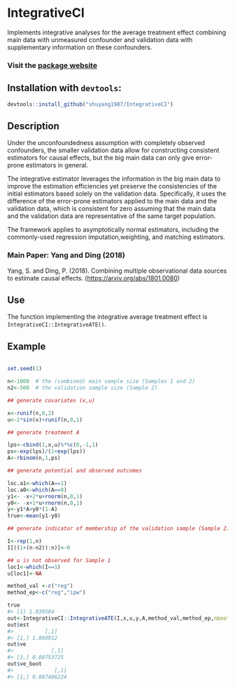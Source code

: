 
<!-- README.md is generated from README.Rmd. Please edit that file -->

# IntegrativeCI

Implements integrative analyses for the average treatment effect
combining main data with unmeasured confounder and validation data with
supplementary information on these
confounders.

### Visit the [package website](https://github.com/shuyang1987/IntegrativeCI)

## Installation with `devtools`:

``` r
devtools::install_github("shuyang1987/IntegrativeCI")
```

## Description

Under the unconfoundedness assumption with completely observed
confounders, the smaller validation data allow for constructing
consistent estimators for causal effects, but the big main data can only
give error-prone estimators in general.

The integrative estimator leverages the information in the big main data
to improve the estimation efficiencies yet preserve the consistencies of
the initial estimators based solely on the validation data.
Specifically, it uses the difference of the error-prone estimators
applied to the main data and the validation data, which is consistent
for zero assuming that the main data and the validation data are
representative of the same target population.

The framework applies to asymptotically normal estimators, including the
commonly-used regression imputation,weighting, and matching estimators.

### Main Paper: Yang and Ding (2018)

Yang, S. and Ding, P. (2018). Combining multiple observational data
sources to estimate causal effects. (<https://arxiv.org/abs/1801.0080>)

## Use

The function implementing the integrative average treatment effect is
`IntegrativeCI::IntegrativeATE()`.

## Example

``` r

set.seed(1)

n<-1000  # the (combined) main sample size (Samples 1 and 2)
n2<-500  # the validation sample size (Sample 2)

## generate covariates (x,u)

x<-runif(n,0,2)
u<-2*sin(x)+runif(n,0,1)

## generate treatment A

lps<-cbind(1,x,u)%*%c(0,-1,1)
ps<-exp(lps)/(1+exp(lps))
A<-rbinom(n,1,ps)

## generate potential and observed outcomes

loc.a1<-which(A==1)
loc.a0<-which(A==0)
y1<- -x+2*u+rnorm(n,0,1)
y0<- -x+1*u+rnorm(n,0,1)
y<-y1*A+y0*(1-A)
true<-mean(y1-y0)

## generate indicator of membership of the validation sample (Sample 2)

I<-rep(1,n)
I[((1+(n-n2)):n)]<-0

## u is not observed for Sample 1
loc1<-which(I==1)
u[loc1]<-NA

method_val <-c("reg")
method_ep<-c("reg","ipw")

true
#> [1] 1.839584
out<-IntegrativeCI::IntegrativeATE(I,x,u,y,A,method_val,method_ep,nboot=50)
out$est
#>          [,1]
#> [1,] 1.860912
out$ve
#>            [,1]
#> [1,] 0.00753725
out$ve_boot
#>             [,1]
#> [1,] 0.007406224
```

